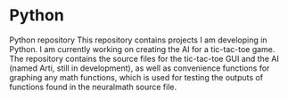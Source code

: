# Python
Python repository
This repository contains projects I am developing in Python. I am currently working on creating the AI for a tic-tac-toe game. The repository contains the source files for the tic-tac-toe GUI and the AI (named Arti, still in development), as well as convenience functions for graphing any math functions, which is used for testing the outputs of functions found in the neuralmath source file.
